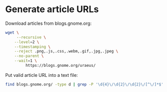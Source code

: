 # Generate article URLs

Download articles from blogs.gnome.org:

```bash
wget \
     --recursive \
    --level=2 \
    --timestamping \
    --reject .png,.js,.css,.webm,.gif,.jpg,.jpeg \
    --no-parent \
    --wait=1 \
         https://blogs.gnome.org/uraeus/
```

Put valid article URL into a text file:

```bash
find blogs.gnome.org/ -type d | grep -P '\d{4}\/\d{2}\/\d{2}\/[^\/]*$' | sed -e 's#^#https://#' | sed -e 's%$%/%' > article-urls.txt
```


